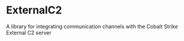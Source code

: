 # ExternalC2
A library for integrating communication channels with the Cobalt Strike External C2 server
